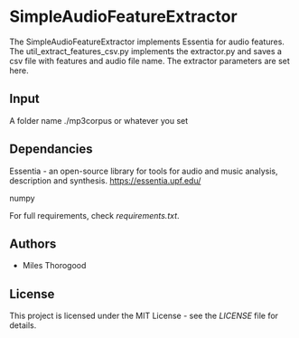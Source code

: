 # SimpleAudioFeatureExtractor

The SimpleAudioFeatureExtractor implements Essentia for audio features.
The util_extract_features_csv.py implements the extractor.py and saves a csv file with features and audio file name. The extractor parameters are set here.

## Input
A folder name ./mp3corpus or whatever you set

## Dependancies
Essentia - an open-source library for tools for audio and music analysis, description and synthesis. https://essentia.upf.edu/ 

numpy

For full requirements, check *requirements.txt*.

## Authors
 - Miles Thorogood


## License

This project is licensed under the MIT License - see the *LICENSE* file for details.
